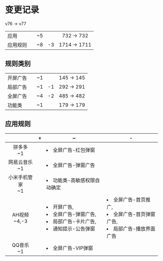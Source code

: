 # 变更记录

v76 -> v77

||||||
|-|:-:|:-:|:-:|:-:|
|应用||~5||732 -> 732|
|应用规则||~8|-3|1714 -> 1711|

## 规则类别

||||||
|-|:-:|:-:|:-:|:-:|
|开屏广告||~1||145 -> 145|
|局部广告||~1|-1|292 -> 291|
|全屏广告||~4|-2|485 -> 482|
|功能类||~1||179 -> 179|

## 应用规则

||+|~|-|
|:-:|-|-|-|
|拼多多<br>~1||<li>全屏广告-红包弹窗||
|网易云音乐<br>~1||<li>全屏广告-弹窗广告||
|小米手机管家<br>~1||<li>功能类-高敏感权限自动确定||
|AH视频<br>~4,-3||<li>开屏广告,<li>全屏广告-弹窗广告,<li>局部广告-卡片广告,<li>通知提示-公告弹窗|<li>全屏广告-首页推广,<li>全屏广告-首页弹窗广告,<li>局部广告-播放界面广告|
|QQ音乐<br>~1||<li>全屏广告-VIP弹窗||
